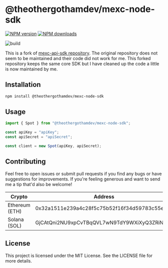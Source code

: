 # @theothergothamdev/mexc-node-sdk

<!-- [START badges] -->

[![NPM version](https://img.shields.io/npm/v/@theothergothamdev/mexc-node-sdk.svg)](https://www.npmjs.com/package/@theothergothamdev/mexc-node-sdk)
[![NPM downloads](https://img.shields.io/npm/dm/@theothergothamdev/mexc-node-sdk.svg)](https://www.npmjs.com/package/@theothergothamdev/mexc-node-sdk)

![build](https://github.com/theothergothamdev/mexc-node-sdk/actions/workflows/build.yml/badge.svg)

<!-- [END badges] -->

This is a fork of [mexc-api-sdk repository](https://github.com/mexcdevelop/mexc-api-sdk/). The original repository does not seem to be maintained and their code did not work for me. This forked repository keeps the same core SDK but I have cleaned up the code a little is now maintained by me.

## Installation

```bash
npm install @theothergothamdev/mexc-node-sdk
```

## Usage

```ts
import { Spot } from "@theothergothamdev/mexc-node-sdk";

const apiKey = "apiKey";
const apiSecret = "apiSecret";

const client = new Spot(apiKey, apiSecret);
```

## Contributing

Feel free to open issues or submit pull requests if you find any bugs or have suggestions for improvements. If you're feeling generous and want to send me a tip that'd also be welcome!

| Crypto         | Address                                      |
| -------------- | -------------------------------------------- |
| Ethereum (ETH) | 0x32a1511e239a4c28f5c75b52f16f34d59783c55e   |
| Solana (SOL)   | GjCAtQni2NU9xpCvTBqQVL7wN9TdY9WXiXyQ3ZRiN6LR |

## License

This project is licensed under the MIT License. See the LICENSE file for more details.
